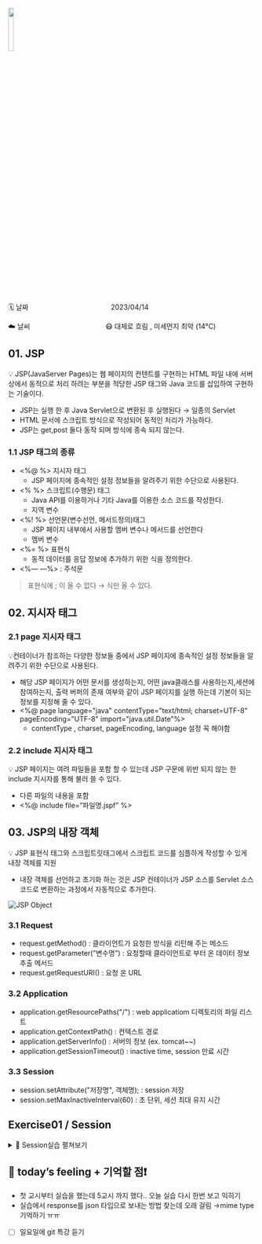 <img src="https://noticon-static.tammolo.com/dgggcrkxq/image/upload/v1659254245/noticon/rj5wzu8zlbf1ddo2u8hq.png" height="15%" width="15%"> <br/>


🗓️ 날짜            2023/04/14

☁️ 날씨           😷 대체로 흐림 , 미세먼지 최악  (14°C)


## 01. JSP

💡 JSP(JavaServer Pages)는 웹 페이지의 컨텐트를 구현하는 HTML 파일 내에 서버상에서 동적으로 처리 하려는 부분을 적당한 JSP 태그와 Java 코드를 삽입하여 구현하는 기술이다.

- JSP는 실행 한 후 Java Servlet으로 변환된 후 실행된다 → 일종의 Servlet
- HTML 문서에 스크립트 방식으로 작성되어 동적인 처리가 가능하다.
- JSP는 get,post 둘다 동작 되며 방식에 종속 되지 않는다.

### 1.1 JSP 태그의 종류

- <%@    %> 지시자 태그
    - JSP 페이지에 종속적인 설정 정보들을 알려주기 위한 수단으로 사용된다.
- <%    %> 스크립트(수행문) 태그
    - Java API를 이용하거나 기타 Java를 이용한 소스 코드를 작성한다.
    - 지역 변수
- <%!    %> 선언문(변수선언, 메서드정의)태그
    - JSP 페이지 내부에서 사용할 멤버 변수나 메서드를 선언한다
    - 멤버 변수
- <%=    %> 표현식
    - 동적 데이터를 응답 정보에 추가하기 위한 식을 정의한다.
- <%—   —%> : 주석문

> 표현식에 ; 이 올 수 없다 → 식만 올 수 있다.
>
    
## 02. 지시자 태그

### 2.1 page 지시자 태그

💡컨테이너가 참조하는 다양한 정보들 중에서 JSP 페이지에 종속적인 설정 정보들을 알려주기 위한 수단으로 사용된다. 

- 해당 JSP 페이지가 어떤 문서를 생성하는지, 어떤 java클래스를 사용하는지,세션에 참여하는지, 출력 버퍼의 존재 여부와 같이 JSP 페이지를 실행 하는데 기본이 되는 정보를 지정해 줄 수 있다.
- <%@ page language="java" contentType="text/html; charset=UTF-8"
pageEncoding="UTF-8" import="java.util.Date"%>
    - contentType , charset, pageEncoding, language 설정 꼭 해야함

### 2.2 include 지시자 태그

💡 JSP 페이지는 여려 파일들을 포함 할 수 있는데 JSP 구문에 위반 되지 않는 한 include 지시자를 통해 불러 쓸 수 있다.

- 다른 파일의 내용을 포함
- <%@ include file=”파일명.jspf” %>


## 03. JSP의 내장 객체

💡 JSP 표현식 태그와 스크립트릿태그에서 스크립트 코드를 심플하게 작성할 수 있게 내장 객체를 지원

- 내장 객체를 선언하고 초기화 하는 것은 JSP 컨테이너가 JSP 소스를 Servlet 소스 코드로 변환하는 과정에서 자동적으로 추가한다.

![JSP Object](https://user-images.githubusercontent.com/55836020/231967623-233f1184-cfd5-4573-b543-3e50e74cac31.png)

### 3.1 Request

- request.getMethod() : 클라이언트가 요청한 방식을 리턴해 주는 메소드
- request.getParameter(”변수명”) : 요청할때 클라이언트로 부터 온 데이터 정보 추출 메서드
- request.getRequestURI() : 요청 온 URL

### 3.2 Application

- application.getResourcePaths("/") : web applicatiom 디렉토리의 파일 리스트
- application.getContextPath() : 컨텍스트 경로
- application.getServerInfo() : 서버의 정보 (ex. tomcat~~)
- application.getSessionTimeout()  : inactive time, session 만료 시간

### 3.3 Session

- session.setAttribute("저장명", 객체명); : session 저장
- session.setMaxInactiveInterval(60) : 초 단위, 세션 최대 유지 시간



## Exercise01 / Session

<details>
<summary>📜 Session실습 펼쳐보기</summary>
<div markdown="1">



1️⃣ **[실습 1]**

<img height="80%" width="80%" src = "https://user-images.githubusercontent.com/55836020/231968145-3147ff5b-c256-4561-bdd3-0d92b58bf04b.png"/>

- productlog.html을 만든다.
- 사진을 클릭하면 선택한 상품 리스트 목록에 상품명 : 상품 수 출력
- AJAX 기술을 사용해서 선택된 상품의 ID를 전달하면서 BasketServlet을 Get 방식으로 요청한다.
- 서버에서 응답된 JSON 형식된 JSON 형식{ “p00x”: 선택갯수, “p00x” : 선택갯수, … }의 내용에서 상품 ID와 선택 갯수를 다음 형식으로 하단에 출력한다.

```html
<!DOCTYPE html>
<html>
<head>
<meta charset="UTF-8">
<title>Insert title here</title>
<style>
/* css생략 */
</style>
</head>
<body>
	<h2>원하는 상품을 클릭해 주세요.</h2>
	<hr>
	<div id="prdContainer"></div>
	<div id="selectedPrd">
		<h4>선택한 상품 리스트</h4>
		<hr>
		<div id="List">
		</div>
		<button type="button">상품 비우기</button>
	</div>
	<script>
		// 이미지 문서에 나타내는 메서드
		function showImg() {
			const prdContainer = document.getElementById("prdContainer");
			for (let i = 1; i < 10; i++) {
				prdContainer.innerHTML += `<img src='../images/${i}.jpg' name='p00${i}' id='${i}' />`;
			}
			prdContainer.innerHTML += `<img src='../images/10.jpg' name='p010' id='10' />`
		}
		
		const ListContainer = document.getElementById("List");
		
		function prdClickHandler(e) {
			const xhr = new XMLHttpRequest();
			xhr.onload = function() {
				if (xhr.status == 200) {
					const jsonObj = JSON.parse(xhr.responseText);
					const prdList = Object.keys(jsonObj);
			
					ListContainer.innerHTML = "<ul>"
					for (i in prdList) {
						ListContainer.innerHTML += `<li>${prdList[i]} 상품 ${jsonObj[prdList[i]]}개 </li>`;
					}
					ListContainer.innerHTML += "</ul>"
				}
			}

			xhr.open('GET', `/edu/basket?id=${e.target.name}`, true);
			xhr.send();
		}

		function clearProduct() {
			const xhr = new XMLHttpRequest();
			xhr.onload = function() {
				if (xhr.status == 200) {
					const clearMsg = JSON.parse(xhr.responseText);
					ListContainer.innerHTML = "<p>"+clearMsg["msg"]+"</p>"; 
				}
			}
			xhr.open('GET', `/edu/basket`, true);
			xhr.send();
		}

		window.addEventListener("load", showImg);
		const prdContainer = document.getElementById("prdContainer");
		prdContainer.addEventListener("click", prdClickHandler);
		
		
		let btn = document.getElementsByTagName("button")[0];
		btn.addEventListener("click",clearProduct);
		
	</script>
</body>
</html>
```

- core.BasketServlet
- 맵핑명 : /basket
- 상품이 클릭될 때마다 AJAX 기술을 사용하여 선택된 상품의 ID 를 전달하면서 core.BasketServlet을 GET 방식으
선택한 상품 리스트 { “p001” : “상품 3개” , “p003” : “상품 1개”, “p007” : “상품 2개”}
상품비우기로 요청한다. 선택된 상품 정보는 계속 유지되어야 한다. 10개의 원소를 가지는 int 타입의 배열을 생성하여 session 객체에 보관하고 선택된 상품과 매핑되는 원소의 값을 1 증가시킨 후에 { “p00x”: 선택갯수, “p00x” : 선택갯수, … } 와 같이 JSON 형식으로 응답한다. 상품비우기를 클릭하면 core.BasketServlet을 Query 문자열 없이요청하며 이 때는 세션객체에 보관되어 있던 상품 정보를 삭제한 후 브라우저로 {“msg”: “상품이 모두 삭제되었습니다.”} 라는 JSON 형식의 콘텐츠를 응답한다.응답된 JSON 내용은 자바스크립트에서 파싱하여 읽고 ‘선택한 상품 리스트’ 영역에 ul 태그로 출력한다.

```java

@WebServlet(description = "basket", urlPatterns = { "/basket" })
public class BasketServlet extends HttpServlet {
	private static final long serialVersionUID = 1L;

	
	protected void doGet(HttpServletRequest request, HttpServletResponse response) throws ServletException, IOException {
		response.setContentType("application/json; charset=utf-8");
		PrintWriter out = response.getWriter();
		String prdName = request.getParameter("id");
		
		HttpSession session = request.getSession();
		
		
		if(prdName == null) {
			session.invalidate();
			JSONObject msg = new JSONObject();
			msg.put("msg", "데이터를 지웠어요~");
			out.write(msg.toString());
			return;
		}
		
		int index = Integer.parseInt( prdName.substring(1))-1;
		if(session.isNew()) {
			session.setAttribute("prdCnt", new int[10]);
		}
		
		int [] arr = (int [])session.getAttribute("prdCnt");
		arr[index]++;
		session.setAttribute("prdCnt", arr);
		
		System.out.println(arr[0]);
		
		JSONObject jobj = new JSONObject();// json객체 생성
		for(int i=0 ; i < arr.length ; i++) {
			if(arr[i] != 0) {
				jobj.put(String.format("p%03d", i+1), arr[i]);
			}
		}
		

		out.write(jobj.toString());
		out.close();
		
	
	}
}
```


</div>
</details>


## 👩 today’s feeling + 기억할 점❗

- 첫 교시부터 실습을 했는데 5교시 까지 했다.. 오늘 실습 다시 한번 보고 익히기
- 실습에서 response를 json 타입으로 보내는 방법 찾는데 오래 걸림 →mime type 기억하기 ㅠㅠ
- [ ] 일요일에 git 특강 듣기
